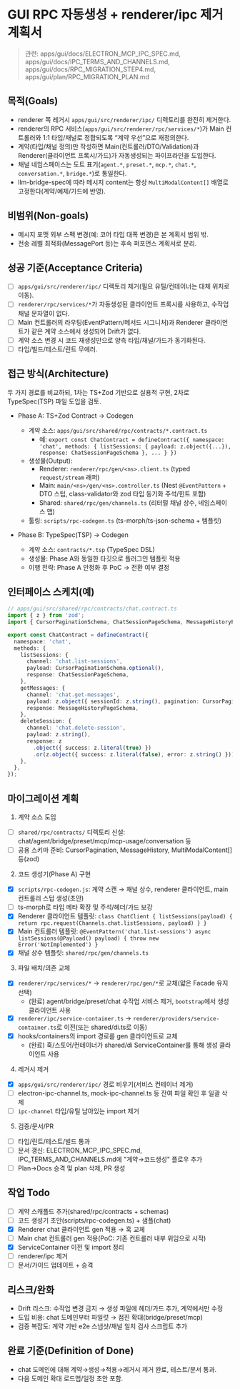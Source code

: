 # GUI RPC 자동생성 + renderer/ipc 제거 계획서

> 관련: apps/gui/docs/ELECTRON_MCP_IPC_SPEC.md, apps/gui/docs/IPC_TERMS_AND_CHANNELS.md, apps/gui/docs/RPC_MIGRATION_STEP4.md, apps/gui/plan/RPC_MIGRATION_PLAN.md

## 목적(Goals)

- renderer 쪽 레거시 `apps/gui/src/renderer/ipc/` 디렉토리를 완전히 제거한다.
- renderer의 RPC 서비스(`apps/gui/src/renderer/rpc/services/*`)가 Main 컨트롤러와 1:1 타입/채널로 정합되도록 “계약 우선”으로 재정의한다.
- 계약(타입/채널 정의)만 작성하면 Main(컨트롤러/DTO/Validation)과 Renderer(클라이언트 프록시/가드)가 자동생성되는 파이프라인을 도입한다.
- 채널 네임스페이스는 도트 표기(`agent.*`, `preset.*`, `mcp.*`, `chat.*`, `conversation.*`, `bridge.*`)로 통일한다.
- llm-bridge-spec에 따라 메시지 content는 항상 `MultiModalContent[]` 배열로 고정한다(계약/예제/가드에 반영).

## 비범위(Non-goals)

- 메시지 포맷 외부 스펙 변경(예: 코어 타입 대폭 변경)은 본 계획서 범위 밖.
- 전송 레벨 최적화(MessagePort 등)는 후속 퍼포먼스 계획서로 분리.

## 성공 기준(Acceptance Criteria)

- [ ] `apps/gui/src/renderer/ipc/` 디렉토리 제거(필요 유틸/컨테이너는 대체 위치로 이동).
- [ ] `renderer/rpc/services/*`가 자동생성된 클라이언트 프록시를 사용하고, 수작업 채널 문자열이 없다.
- [ ] Main 컨트롤러의 라우팅(EventPattern/메서드 시그니처)과 Renderer 클라이언트가 같은 계약 소스에서 생성되어 Drift가 없다.
- [ ] 계약 소스 변경 시 코드 재생성만으로 양측 타입/채널/가드가 동기화된다.
- [ ] 타입/빌드/테스트/린트 무에러.

## 접근 방식(Architecture)

두 가지 경로를 비교하되, 1차는 TS+Zod 기반으로 실용적 구현, 2차로 TypeSpec(TSP) 파일 도입을 검토.

- Phase A: TS+Zod Contract → Codegen
  - 계약 소스: `apps/gui/src/shared/rpc/contracts/*.contract.ts`
    - 예: `export const ChatContract = defineContract({ namespace: 'chat', methods: { listSessions: { payload: z.object({...}), response: ChatSessionPageSchema }, ... } })`
  - 생성물(Output):
    - Renderer: `renderer/rpc/gen/<ns>.client.ts` (typed `request/stream` 래퍼)
    - Main: `main/<ns>/gen/<ns>.controller.ts` (Nest `@EventPattern` + DTO 스텁, class-validator와 zod 타입 동기화 주석/힌트 포함)
    - Shared: `shared/rpc/gen/channels.ts` (리터럴 채널 상수, 네임스페이스 맵)
  - 툴링: `scripts/rpc-codegen.ts` (ts-morph/ts-json-schema + 템플릿)

- Phase B: TypeSpec(TSP) → Codegen
  - 계약 소스: `contracts/*.tsp` (TypeSpec DSL)
  - 생성물: Phase A와 동일한 타깃으로 플러그인 템플릿 적용
  - 이행 전략: Phase A 안정화 후 PoC → 전환 여부 결정

## 인터페이스 스케치(예)

```ts
// apps/gui/src/shared/rpc/contracts/chat.contract.ts
import { z } from 'zod';
import { CursorPaginationSchema, ChatSessionPageSchema, MessageHistoryPageSchema } from './schemas';

export const ChatContract = defineContract({
  namespace: 'chat',
  methods: {
    listSessions: {
      channel: 'chat.list-sessions',
      payload: CursorPaginationSchema.optional(),
      response: ChatSessionPageSchema,
    },
    getMessages: {
      channel: 'chat.get-messages',
      payload: z.object({ sessionId: z.string(), pagination: CursorPaginationSchema.optional() }),
      response: MessageHistoryPageSchema,
    },
    deleteSession: {
      channel: 'chat.delete-session',
      payload: z.string(),
      response: z
        .object({ success: z.literal(true) })
        .or(z.object({ success: z.literal(false), error: z.string() })),
    },
  },
});
```

## 마이그레이션 계획

1. 계약 소스 도입

- [ ] `shared/rpc/contracts/` 디렉토리 신설: chat/agent/bridge/preset/mcp/mcp-usage/conversation 등
- [ ] 공용 스키마 준비: CursorPagination, MessageHistory, MultiModalContent[] 등(zod)

2. 코드 생성기(Phase A) 구현

- [x] `scripts/rpc-codegen.js`: 계약 스캔 → 채널 상수, renderer 클라이언트, main 컨트롤러 스텁 생성(초안)
- [ ] ts-morph로 타입 메타 확장 및 주석/헤더/가드 보강
- [x] Renderer 클라이언트 템플릿: `class ChatClient { listSessions(payload) { return rpc.request(Channels.chat.listSessions, payload) } }`
- [x] Main 컨트롤러 템플릿: `@EventPattern('chat.list-sessions') async listSessions(@Payload() payload) { throw new Error('NotImplemented') }`
- [x] 채널 상수 템플릿: `shared/rpc/gen/channels.ts`

3. 파일 배치/의존 교체

- [x] `renderer/rpc/services/*` → `renderer/rpc/gen/*`로 교체(얇은 Facade 유지 선택)
  - (완료) agent/bridge/preset/chat 수작업 서비스 제거, `bootstrap`에서 생성 클라이언트 사용
- [x] `renderer/ipc/service-container.ts` → `renderer/providers/service-container.ts`로 이전(또는 shared/di.ts로 이동)
- [x] hooks/containers의 import 경로를 gen 클라이언트로 교체
  - (완료) 훅/스토어/컨테이너가 shared/di ServiceContainer를 통해 생성 클라이언트 사용

4. 레거시 제거

- [x] `apps/gui/src/renderer/ipc/` 경로 비우기(서비스 컨테이너 제거)
- [ ] electron-ipc-channel.ts, mock-ipc-channel.ts 등 잔여 파일 확인 후 일괄 삭제
- [ ] `ipc-channel` 타입/유틸 남아있는 import 제거

5. 검증/문서/PR

- [ ] 타입/린트/테스트/빌드 통과
- [ ] 문서 갱신: ELECTRON_MCP_IPC_SPEC.md, IPC_TERMS_AND_CHANNELS.md에 "계약→코드생성" 플로우 추가
- [ ] Plan→Docs 승격 및 plan 삭제, PR 생성

## 작업 Todo

- [ ] 계약 스캐폴드 추가(shared/rpc/contracts + schemas)
- [ ] 코드 생성기 초안(scripts/rpc-codegen.ts) + 샘플(chat)
- [x] Renderer chat 클라이언트 gen 적용 → 훅 교체
- [ ] Main chat 컨트롤러 gen 적용(PoC: 기존 컨트롤러 내부 위임으로 시작)
- [x] ServiceContainer 이전 및 import 정리
- [ ] renderer/ipc 제거
- [ ] 문서/가이드 업데이트 + 승격

## 리스크/완화

- Drift 리스크: 수작업 변경 금지 → 생성 파일에 헤더/가드 추가, 계약에서만 수정
- 도입 비용: chat 도메인부터 파일럿 → 점진 확대(bridge/preset/mcp)
- 검증 복잡도: 계약 기반 e2e 스냅샷/채널 일치 검사 스크립트 추가

## 완료 기준(Definition of Done)

- chat 도메인에 대해 계약→생성→적용→레거시 제거 완료, 테스트/문서 통과.
- 다음 도메인 확대 로드맵/일정 초안 포함.
